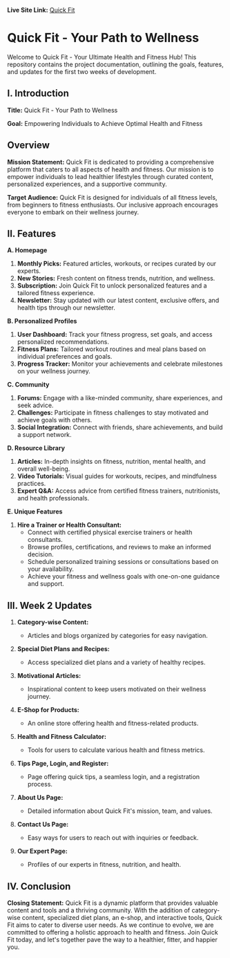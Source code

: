 **Live Site Link:** [Quick Fit](https://quick-fit-client.vercel.app/)


# Quick Fit - Your Path to Wellness

Welcome to Quick Fit - Your Ultimate Health and Fitness Hub! This repository contains the project documentation, outlining the goals, features, and updates for the first two weeks of development.

## I. Introduction

**Title:** Quick Fit - Your Path to Wellness

**Goal:** Empowering Individuals to Achieve Optimal Health and Fitness

## Overview

**Mission Statement:** Quick Fit is dedicated to providing a comprehensive platform that caters to all aspects of health and fitness. Our mission is to empower individuals to lead healthier lifestyles through curated content, personalized experiences, and a supportive community.

**Target Audience:** Quick Fit is designed for individuals of all fitness levels, from beginners to fitness enthusiasts. Our inclusive approach encourages everyone to embark on their wellness journey.

## II. Features

**A. Homepage**

1. **Monthly Picks:** Featured articles, workouts, or recipes curated by our experts.
2. **New Stories:** Fresh content on fitness trends, nutrition, and wellness.
3. **Subscription:** Join Quick Fit to unlock personalized features and a tailored fitness experience.
4. **Newsletter:** Stay updated with our latest content, exclusive offers, and health tips through our newsletter.

**B. Personalized Profiles**

1. **User Dashboard:** Track your fitness progress, set goals, and access personalized recommendations.
2. **Fitness Plans:** Tailored workout routines and meal plans based on individual preferences and goals.
3. **Progress Tracker:** Monitor your achievements and celebrate milestones on your wellness journey.

**C. Community**

1. **Forums:** Engage with a like-minded community, share experiences, and seek advice.
2. **Challenges:** Participate in fitness challenges to stay motivated and achieve goals with others.
3. **Social Integration:** Connect with friends, share achievements, and build a support network.

**D. Resource Library**

1. **Articles:** In-depth insights on fitness, nutrition, mental health, and overall well-being.
2. **Video Tutorials:** Visual guides for workouts, recipes, and mindfulness practices.
3. **Expert Q&A:** Access advice from certified fitness trainers, nutritionists, and health professionals.

**E. Unique Features**

1. **Hire a Trainer or Health Consultant:**
   - Connect with certified physical exercise trainers or health consultants.
   - Browse profiles, certifications, and reviews to make an informed decision.
   - Schedule personalized training sessions or consultations based on your availability.
   - Achieve your fitness and wellness goals with one-on-one guidance and support.

## III. Week 2 Updates

1. **Category-wise Content:**
   - Articles and blogs organized by categories for easy navigation.

2. **Special Diet Plans and Recipes:**
   - Access specialized diet plans and a variety of healthy recipes.

3. **Motivational Articles:**
   - Inspirational content to keep users motivated on their wellness journey.

4. **E-Shop for Products:**
   - An online store offering health and fitness-related products.

5. **Health and Fitness Calculator:**
   - Tools for users to calculate various health and fitness metrics.

6. **Tips Page, Login, and Register:**
   - Page offering quick tips, a seamless login, and a registration process.

7. **About Us Page:**
   - Detailed information about Quick Fit's mission, team, and values.

8. **Contact Us Page:**
   - Easy ways for users to reach out with inquiries or feedback.

9. **Our Expert Page:**
   - Profiles of our experts in fitness, nutrition, and health.

## IV. Conclusion

**Closing Statement:** Quick Fit is a dynamic platform that provides valuable content and tools and a thriving community. With the addition of category-wise content, specialized diet plans, an e-shop, and interactive tools, Quick Fit aims to cater to diverse user needs. As we continue to evolve, we are committed to offering a holistic approach to health and fitness. Join Quick Fit today, and let's together pave the way to a healthier, fitter, and happier you.

